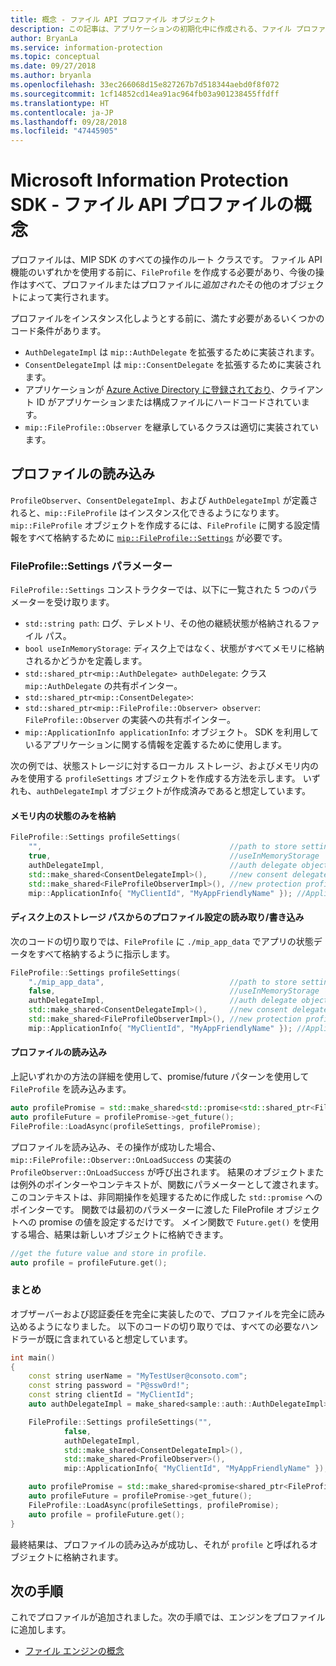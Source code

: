 ```yaml
---
title: 概念 - ファイル API プロファイル オブジェクト
description: この記事は、アプリケーションの初期化中に作成される、ファイル プロファイル オブジェクトに関する概念を理解するのに役立ちます。
author: BryanLa
ms.service: information-protection
ms.topic: conceptual
ms.date: 09/27/2018
ms.author: bryanla
ms.openlocfilehash: 33ec266068d15e827267b7d518344aebd0f8f072
ms.sourcegitcommit: 1cf14852cd14ea91ac964fb03a901238455ffdff
ms.translationtype: HT
ms.contentlocale: ja-JP
ms.lasthandoff: 09/28/2018
ms.locfileid: "47445905"
---
```

# <a name="microsoft-information-protection-sdk---file-api-profile-concepts"></a>Microsoft Information Protection SDK - ファイル API プロファイルの概念

プロファイルは、MIP SDK のすべての操作のルート クラスです。 ファイル API 機能のいずれかを使用する前に、`FileProfile` を作成する必要があり、今後の操作はすべて、プロファイルまたはプロファイルに*追加された*その他のオブジェクトによって実行されます。

プロファイルをインスタンス化しようとする前に、満たす必要があるいくつかのコード条件があります。

- `AuthDelegateImpl` は `mip::AuthDelegate` を拡張するために実装されます。
- `ConsentDelegateImpl` は `mip::ConsentDelegate` を拡張するために実装されます。
- アプリケーションが [Azure Active Directory に登録されており](/azure/active-directory/develop/quickstart-v1-integrate-apps-with-azure-ad.md)、クライアント ID がアプリケーションまたは構成ファイルにハードコードされています。 
- `mip::FileProfile::Observer` を継承しているクラスは適切に実装されています。

## <a name="load-a-profile"></a>プロファイルの読み込み

`ProfileObserver`、`ConsentDelegateImpl`、および `AuthDelegateImpl` が定義されると、`mip::FileProfile` はインスタンス化できるようになります。 `mip::FileProfile` オブジェクトを作成するには、`FileProfile` に関する設定情報をすべて格納するために [`mip::FileProfile::Settings`](reference/class_mip_fileprofile_settings.md) が必要です。

### <a name="fileprofilesettings-parameters"></a>FileProfile::Settings パラメーター

`FileProfile::Settings` コンストラクターでは、以下に一覧された 5 つのパラメーターを受け取ります。

- `std::string path`: ログ、テレメトリ、その他の継続状態が格納されるファイル パス。
- `bool useInMemoryStorage`: ディスク上ではなく、状態がすべてメモリに格納されるかどうかを定義します。
- `std::shared_ptr<mip::AuthDelegate> authDelegate`: クラス `mip::AuthDelegate` の共有ポインター。 
- `std::shared_ptr<mip::ConsentDelegate>`: 
- `std::shared_ptr<mip::FileProfile::Observer> observer`: `FileProfile::Observer` の実装への共有ポインター。
- `mip::ApplicationInfo applicationInfo`: オブジェクト。 SDK を利用しているアプリケーションに関する情報を定義するために使用します。

次の例では、状態ストレージに対するローカル ストレージ、およびメモリ内のみを使用する `profileSettings` オブジェクトを作成する方法を示します。 いずれも、`authDelegateImpl` オブジェクトが作成済みであると想定しています。

#### <a name="store-state-in-memory-only"></a>メモリ内の状態のみを格納

```cpp
FileProfile::Settings profileSettings(
    "",                                          //path to store settings
    true,                                        //useInMemoryStorage
    authDelegateImpl,                            //auth delegate object
    std::make_shared<ConsentDelegateImpl>(),     //new consent delegate
    std::make_shared<FileProfileObserverImpl>(), //new protection profile observer
    mip::ApplicationInfo{ "MyClientId", "MyAppFriendlyName" }); //ApplicationInfo object
```

#### <a name="readwrite-profile-settings-from-storage-path-on-disk"></a>ディスク上のストレージ パスからのプロファイル設定の読み取り/書き込み

次のコードの切り取りでは、`FileProfile` に `./mip_app_data` でアプリの状態データをすべて格納するように指示します。

```cpp
FileProfile::Settings profileSettings(
    "./mip_app_data",                            //path to store settings
    false,                                       //useInMemoryStorage
    authDelegateImpl,                            //auth delegate object
    std::make_shared<ConsentDelegateImpl>(),     //new consent delegate
    std::make_shared<FileProfileObserverImpl>(), //new protection profile observer
    mip::ApplicationInfo{ "MyClientId", "MyAppFriendlyName" }); //ApplicationInfo object
```

#### <a name="load-the-profile"></a>プロファイルの読み込み

上記いずれかの方法の詳細を使用して、promise/future パターンを使用して `FileProfile` を読み込みます。

```cpp
auto profilePromise = std::make_shared<std::promise<std::shared_ptr<FileProfile>>>();
auto profileFuture = profilePromise->get_future();
FileProfile::LoadAsync(profileSettings, profilePromise);
```

プロファイルを読み込み、その操作が成功した場合、`mip::FileProfile::Observer::OnLoadSuccess` の実装の `ProfileObserver::OnLoadSuccess` が呼び出されます。 結果のオブジェクトまたは例外のポインターやコンテキストが、関数にパラメーターとして渡されます。 このコンテキストは、非同期操作を処理するために作成した `std::promise` へのポインターです。 関数では最初のパラメーターに渡した FileProfile オブジェクトへの promise の値を設定するだけです。 メイン関数で `Future.get()` を使用する場合、結果は新しいオブジェクトに格納できます。

```cpp
//get the future value and store in profile. 
auto profile = profileFuture.get();
```

### <a name="putting-it-together"></a>まとめ

オブザーバーおよび認証委任を完全に実装したので、プロファイルを完全に読み込めるようになりました。 以下のコードの切り取りでは、すべての必要なハンドラーが既に含まれていると想定しています。

```cpp
int main()
{
    const string userName = "MyTestUser@consoto.com";
    const string password = "P@ssw0rd!";
    const string clientId = "MyClientId";
    auto authDelegateImpl = make_shared<sample::auth::AuthDelegateImpl>(userName, password, clientId);

    FileProfile::Settings profileSettings("",
            false,
            authDelegateImpl,
            std::make_shared<ConsentDelegateImpl>(),
            std::make_shared<ProfileObserver>(),
            mip::ApplicationInfo{ "MyClientId", "MyAppFriendlyName" });

    auto profilePromise = std::make_shared<promise<shared_ptr<FileProfile>>>();
    auto profileFuture = profilePromise->get_future();
    FileProfile::LoadAsync(profileSettings, profilePromise);
    auto profile = profileFuture.get();
}
```

最終結果は、プロファイルの読み込みが成功し、それが `profile` と呼ばれるオブジェクトに格納されます。

## <a name="next-steps"></a>次の手順

これでプロファイルが追加されました。次の手順では、エンジンをプロファイルに追加します。 

- [ファイル エンジンの概念](concept-profile-engine-file-engine-cpp.md)